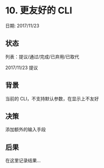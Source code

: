 # 10. 更友好的 CLI

日期: 2017/11/23

## 状态

列表：提议/通过/完成/已弃用/已取代

2017/11/23 提议

## 背景

当前的 CLI，不支持默认参数，在显示上不友好

## 决策

添加额外的输入手段

## 后果

在这里记录结果...
